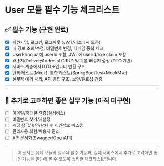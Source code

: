 # User 모듈 필수 기능 체크리스트

## ✅ 필수 기능 (구현 완료)

- [x] 회원가입, 로그인, 로그아웃 (JWT/리프레시 토큰)
- [x] 내 정보 조회/수정, 비밀번호 변경, 닉네임 중복 체크
- [x] UserPrincipal에 userId 포함, JWT에 userId/role claim 포함
- [x] 배송지(DeliveryAddress) CRUD 및 기본 배송지 설정 (DTO 기반)
- [x] 서비스 계층에서 DTO→엔티티 변환 구조
- [x] 단위 테스트(Mock), 통합 테스트(SpringBootTest+MockMvc)
- [x] 실무적 예외 처리, API 응답 구조, 보안/유효성 검증

---

## 🚩 추가로 고려하면 좋은 실무 기능 (아직 미구현)

- [ ] 이메일/휴대폰 인증(실서비스)
- [ ] 비밀번호 찾기/재설정
- [ ] 계정 잠금/휴면/탈퇴 후 개인정보 마스킹
- [ ] 관리자용 회원/배송지 관리
- [ ] API 문서화(Swagger/OpenAPI)

---

> 이 문서는 유저 모듈의 실무적 필수 기능과, 실제 서비스에서 추가로 고려하면 좋은 기능을 한눈에 볼 수 있도록 정리한 체크리스트입니다. 